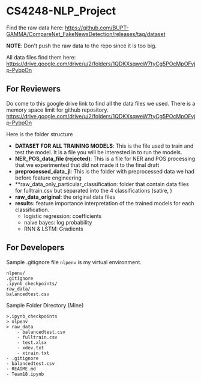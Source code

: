 # CS4248-NLP_Project

Find the raw data here:
https://github.com/BUPT-GAMMA/CompareNet_FakeNewsDetection/releases/tag/dataset

**NOTE**: Don't push the raw data to the repo since it is too big.

All data files find them here: https://drive.google.com/drive/u/2/folders/1QDKXsqweW7tyCg5POcMpOFvjp-PybpOn

## For Reviewers

Do come to this google drive link to find all the data files we used. There is a memory space limit for github repository.
https://drive.google.com/drive/u/2/folders/1QDKXsqweW7tyCg5POcMpOFvjp-PybpOn

Here is the folder structure
- **DATASET FOR ALL TRAINING MODELS**: This is the file used to train and test the model. It is a file you will be interested in to run the models.
- **NER_POS_data_file (rejected)**: This is a file for NER and POS processing that we experimented that did not made it to the final draft
- **preprocessed_data_jl**: This is the folder with preprocessed data we had before feature engineering
- **raw_data_only_particular_classification: folder that contain data files for fulltrain.csv but separated into the 4 classifications (satire, )
- **raw_data_original**: the original data files
- **results**: feature importance interpretation of the trained models for each classification. 
  - logistic regression: coefficients
  - naive bayes: log probability
  - RNN & LSTM: Gradients







## For Developers

Sample .gitignore file
`nlpenv` is my virtual environment.
```
nlpenv/
.gitignore
.ipynb_checkpoints/
raw_data/
balancedtest.csv
```

Sample Folder Directory (Mine)

```
>.ipynb_checkpoints
> nlpenv
> raw_data
    - balancedtest.csv
    - fulltrain.csv
    - test.xlsx
    - xdev.txt
    - xtrain.txt
- .gitignore
- balancedtest.csv
- README.md
- Team18.ipynb
```
